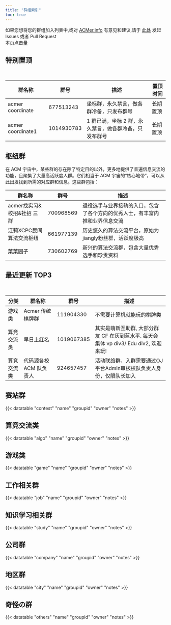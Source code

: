 ```yaml
---
title: "群组索引"
toc: true
---
```

如果您想将您的群组加入列表中,或对 [ACMer.info](https://acmer.info/) 有意见和建议,请于 [此处](https://github.com/acmerindex/acmer-info) 发起 Issues 或者 Pull Request
<br/>
<span> 本页点击量<span id="busuanzi_value_page_pv">
<br/>

## 特别置顶

<br/>

| 群名称           | 群号      | 描述                                     | 置顶时间 |
| ---------------- | --------- | ---------------------------------------- | -------- |
| acmer coordinate | 677513243 | 坐标群，永久禁言，做各群冷备，只发布群号 | 长期置顶 |
| acmer coordinate1 | 1014930783 | 1 群已满，坐标 2 群，永久禁言，做各群冷备，只发布群号 | 长期置顶 |

## 枢纽群

在 ACM 宇宙中，某些群的存在除了特定目的以外，更多地提供了普遍信息交流的功能，且聚集了大量高活跃度人群。它们相当于 ACM 宇宙的“核心地带”，可以从此出发找到所需的对应群和信息。这些群包括：
<br/>

| 群名称                     | 群号      | 描述                                                                         |
| -------------------------- | --------- | ---------------------------------------------------------------------------- |
| acmer找实习&校招&社招 三群 | 700968569 | 退役选手与业界接轨的入口，包含了各个方向的优秀人士，有丰富内推和业界信息交流 |
| 江莉XCPC民间算法交流枢纽   | 661977139 | 历史悠久的算法交流平台，原始为jiangly粉丝群，活跃度极高                      |
| 菜菜园子                   | 730602769 | 新兴的算法交流群，包含大量优秀选手和珍贵资料                                 |

## 最近更新 TOP3

<br/>

| 分类       | 群名称                  | 群号       | 描述                                                                                  |
| ---------- | ----------------------- | ---------- | ------------------------------------------------------------------------------------- |
| 游戏类    | Acmer 传统棋牌群         | 111904330 | 不需要计算机就能玩的棋牌类                                                          |
| 算竞交流类 | 早日上红名              | 1019067385 | 其实是萌新互助群, 大部分群友 CF 在灰到蓝水平. 每天会集体 vp div3/ Edu div2, 欢迎来玩! |
| 算竞交流类 | 代码源各校 ACM 队负责人 | 924657457  | 活动联络群，入群需要通过OJ平台Admin审核校队负责人身份，仅限队长加入                   |

## 赛站群

{{< datatable "contest" "name" "groupid" "owner" "notes" >}}

## 算竞交流类

{{< datatable "algo" "name" "groupid" "owner" "notes" >}}

## 游戏类

{{< datatable "game" "name" "groupid" "owner" "notes" >}}

## 工作相关群

{{< datatable "job" "name" "groupid" "owner" "notes" >}}

## 知识学习相关群

{{< datatable "study" "name" "groupid" "owner" "notes" >}}

## 公司群

{{< datatable "company" "name" "groupid" "owner" "notes" >}}

## 地区群

{{< datatable "city" "name" "groupid" "owner" "notes" >}}

## 奇怪の群

{{< datatable "others" "name" "groupid" "owner" "notes" >}}
